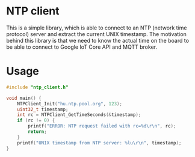 # NTP client

This is a simple library, which is able to connect to an NTP (network time protocol) server and extract the current UNIX timestamp. The motivation behind this library is that we need to know the actual time on the board to be able to connect to Google IoT Core API and MQTT broker.

# Usage

```c
#include "ntp_client.h"

void main() {
    NTPClient_Init("hu.ntp.pool.org", 123);
    uint32_t timestamp;
    int rc = NTPClient_GetTimeSeconds(&timestamp);
    if (rc != 0) {
        printf("ERROR: NTP request failed with rc=%d\r\n", rc);
        return;
    }
    printf("UNIX timestamp from NTP server: %lu\r\n", timestamp);
}

```